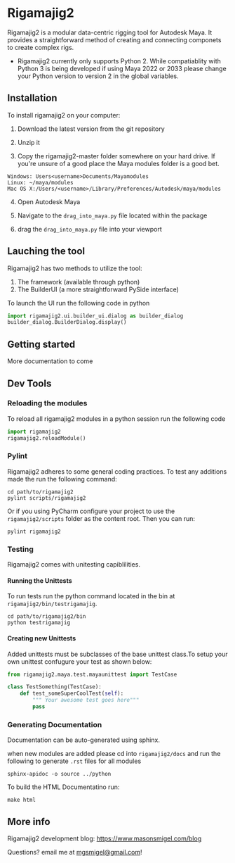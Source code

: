 # Rigamajig2
Rigamajig2 is a modular data-centric rigging tool for Autodesk Maya. 
It provides a straightforward method of creating and 
connecting componets to create complex rigs. 

* Rigamajig2 currently only supports Python 2. While compatiablity 
with Python 3 is being developed if using Maya 2022 or 2033 
please change your Python version to version 2 in the global variables. 

## Installation 
To install rigamajig2 on your computer: 

1. Download the latest version from the git repository

2. Unzip it

3. Copy the rigamajig2-master folder somewhere on your hard drive. 
If you're unsure of a good place the Maya modules folder is a good bet. 
```
Windows: Users<username>Documents/Mayamodules
Linux: ~/maya/modules
Mac OS X:/Users/<username>/Library/Preferences/Autodesk/maya/modules
```

4. Open Autodesk Maya

5. Navigate to the `drag_into_maya.py` file located within the package 

6. drag the `drag_into_maya.py` file into your viewport

## Lauching the tool
Rigamajig2 has two methods to utilize the tool: 
1. The framework (available through python)
2. The BuilderUI (a more straightforward PySide interface)

To launch the UI run the following code in python
```python
import rigamajig2.ui.builder_ui.dialog as builder_dialog
builder_dialog.BuilderDialog.display()
```

## Getting started 

More documentation to come 

## Dev Tools

### Reloading the modules
To reload all rigamajig2 modules in a python session run the following code 
```python 
import rigamajig2
rigamajig2.reloadModule()
```

### Pylint 
Rigamajig2 adheres to some general coding practices. To test any additions made
 the run the following command:

```commandline
cd path/to/rigamajig2 
pylint scripts/rigamajig2
```

Or if you using PyCharm configure your project to use the `rigamajig2/scripts` folder 
as the content root. Then you can run: 

```commandline
pylint rigamajig2
```

### Testing 
Rigamajig2 comes with unitesting capiblilities. 


#### Running the Unittests
To run tests run the python command 
located in the bin at `rigamajig2/bin/testrigamajig`. 

```commandline
cd path/to/rigamajig2/bin 
python testrigamajig
```

#### Creating new Unittests
Added unittests must be subclasses of the base unittest class.To setup your own unittest 
confugure your test as shown below: 

```python
from rigamajig2.maya.test.mayaunittest import TestCase

class TestSomething(TestCase):
    def test_someSuperCoolTest(self):
        """ Your awesome test goes here"""
        pass
```

### Generating Documentation 
Documentation can be auto-generated using sphinx. 


when new modules are added please cd into `rigamajig2/docs` and run the following to generate `.rst` files for all modules
```commandline
sphinx-apidoc -o source ../python
```

To build the HTML Documentatino run: 
```commandline
make html
```


## More info
Rigamajig2 development blog: 
https://www.masonsmigel.com/blog

Questions? 
email me at mgsmigel@gmail.com! 
